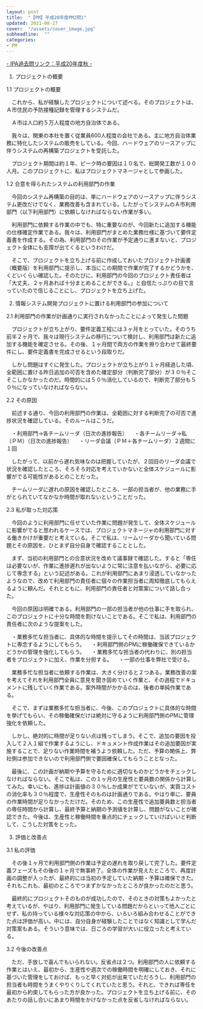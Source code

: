 ```yaml
---
layout: post
title:  "【PM】平成20年度PM2問1"
updated: 2021-08-27
cover:  "/assets/cover_image.jpg"
subheadline:  ""
categories: 
- PM
---
```


[- IPA過去問リンク：平成20年度秋](https://www.jitec.ipa.go.jp/1_04hanni_sukiru/mondai_kaitou_2008h20.html#20aki)[ -](https://www.shoeisha.co.jp/book/pages/9784798167817/2009-2/)

1. プロジェクトの概要

1.1 プロジェクトの概要

　これから、私が経験したプロジェクトについて述べる。そのプロジェクトは、Ａ市住民の予防接種記録を管理するシステムだ。

　Ａ市は人口約５万人程度の地方自治体である。

　我々は、関東の本社を置く従業員600人程度の会社である。主に地方自治体業務に特化したシステムの販売をしている。今回、ハードウェアのリースアップに伴うシステムの再構築プロジェクトを受託した。

　プロジェクト期間は約１年、ピーク時の要因は１０名で、総開発工数が１００人月。このプロジェクトに、私はプロジェクトマネージャとして参画した。

1.2 合意を得られたシステムの利用部門の作業

　今回のシステム再構築の目的は、単にハードウェアのリースアップに伴うシステム更改だけでなく、業務改善も含まれている。したがってシステムのＡ市利用部門（以下利用部門）に依頼しなければならない作業が多い。

　利用部門に依頼する作業の中でも、特に重要なのが、今回新たに追加する機能の仕様確定作業である。我々は、利用部門がまとめた業務仕様に基づいて要件定義書を作成する。その為、利用部門のその作業が予定通りに進まないと、プロジェクト全体にも支障が出てくるというわけだ。

　そこで、プロジェクトを立ち上げる前に作成しておいたプロジェクト計画書（概要版）を利用部門に提示し、本当にこの期間で作業が完了するかどうかを、くどいくらい確認した。そのたびに、利用部門の今回のプロジェクト責任者は「大丈夫、２ヶ月あれば十分まとめることができる。」と自信たっぷりの目で言っていたので信じることにし、プロジェクトを立ち上げた。

2. 情報システム開発プロジェクトに置ける利用部門の参加について

2.1 利用部門の作業が計画通りに実行されなかったことによって発生した問題

　プロジェクトが立ち上がり、要件定義工程には３ヶ月をとっていた。そのうち前半２ヶ月で、我々は現行システムの移行について検討し、利用部門は新たに追加する機能を確定させる。その後、１ヶ月間で両方の作業を擦り合わせて最終要件にし、要件定義書を完成させるという段取りだ。

　しかし問題はすぐに発生した。プロジェクトが立ち上がり１ヶ月経過した頃、全範囲に置ける昨日追加の可否を含めた確定部分（判断完了部分）が３０％そこそこしかなかったのだ。時間的には５０％消化しているので、判断完了部分も５０％になっていなければならない。

2.2 その原因

　前述する通り、今回の利用部門の作業は、全範囲に対する判断完了の可否で進捗状況を確認している。そのルールはこうだ。

　・利用部門→各チームリーダ（日次の進捗報告）
　・各チームリーダ→私（ＰＭ）（日次の進捗報告）
　・リーダ会議（ＰＭ＋各チームリーダ）２週間に１回

　したがって、以前から遅れ気味なのは把握していたが、２回目のリーダ会議で状況を確認したところ、そろそろ対応を考えていかないと全体スケジュールに影響がでる可能性があるとのことだった。

　チームリーダに遅れの原因を確認したところ、一部の担当者が、他の業務に手がとられていてなかなか時間が取れないということだった。

2.3 私が取った対応策

　今回のように利用部門に任せていた作業に問題が発生して、全体スケジュールに影響がでると思われるケースでは、プロジェクトマネージャの利用部門に対する働きかけが重要だと考えている。そこで私は、リームリーダから聞いている問題とその原因を、ひとまず自分自身で確認することとした。

　まず、当初の利用部門との合意状況を改めて議事録で確認した。すると「専任は必要ないが、作業に進捗遅れが出ないように常に注意を払いながら、必要に応じて専念する」という記述がある。これが利用部門にあまり浸透していなかったようなので、改めて利用部門の責任者に個々の作業担当者に周知徹底してもらえるように頼んだ。それとともに、利用部門の責任者と対策案について話し合った。

　今回の原因は明確である。利用部門の一部の担当者が他の仕事に手を取られ、このプロジェクトに十分な時間を割けないことである。そこで私は、利用部門の責任者に次のような提案をした。

　・業務多忙な担当者に、具体的な時間を提示してその時間は、当該プロジェクトに専念するようにしてもらう。
　・利用部門側のPMに稼働確保できているかどうかの管理を強化してもらう。
　・業務多忙な担当者の代わりに、別の担当者をプロジェクトに加え、作業を分担する。
　・一部の仕事を弊社で受ける。

　業務多忙な担当者に依頼する作業は、大きく分けると２つある。業務改善の案を考えてそれを利用部門全員に意見を聞き固めていく作業と、その過程でドキュメントに残していく作業である。案外時間がかかるのは、後者の単純作業である。

　そこで、まずは業務多忙な担当者に、今後、このプロジェクトに具体的な時間を挙げてもらい、その稼働確保だけは絶対に守るように利用部門側のPMに管理強化を依頼した。

　しかし、絶対的に時間が足りない点は残ってしまう。そこで、追加の要因を投入して２人１組で作業するようにし、ドキュメント作成作業はその追加要因が実施することで、足りない作業時間を補うよう依頼した。ただ、予算の関係上、弊社側は参加できないので利用部門側で要因確保してもらうこととなった。

　最後に、この計画が納期や予算を守るために適切なものかどうかをチェックしなければならない。そこで私は、この１ヶ月の生産性と要員数の関係から計算してみた。幸いにも、進捗は計画値の３０％しか成果がでていないが、実質コストの消化率も３０％程度で、生産性そのものは計画通りである。やはり単に、要員の作業時間が足りなかっただけだ。そのため、この生産性で追加要員数と担当者の専任時間から計算し、最終予算と納期の予測値を計算し、問題がないことが確認できた。今後は、生産性と稼働時間を重点的にチェックしていけばいいと判断して、こうした対策をとった。

3. 評価と改善点

3.1 私の評価

　その後１ヶ月で利用部門側の作業は予定の遅れを取り戻して完了した。要件定義フェーズもその後の１ヶ月で無事終了。全体の作業が見えたところで、再度計画の調整が入ったが、最終的には当初の予定していた納期・予算は確保できた。それもこれも、最初のところでつまずかなかったところが良かったのだと思う。

　最終的にプロジェクトそのものが成功したので、そのときの対策もよかったと考えているが、やはり、利用部門に発生している問題だからといって他人ごとにせず、私の持っている様々な対応策の中から、いろいろ組み合わせることができた点は評価が高い。中には、自分自身が経験したことではなく知識として学んだ対策案もある。そういう意味では、日ごろの学習が大いに役立ったと考えている。

3.2 今後の改善点

　ただ、手放しで喜んでもいられない。反省点は２つ。利用部門の人に依頼する作業とはいえ、最初から、生産性や週次での稼働時間を明確にしておき、それに基づいた管理をしておけば、もっと早く対処が出来ていただろうし、利用部門の担当者も時間をうまくやりくりしてくれていたと思う。それと、できれば専任を最初から約束してもらった方が良かった。プロジェクトを立ち上げる前に、そのあたりの話し合いにあまり時間をかけなかった点を反省しなければならない。
